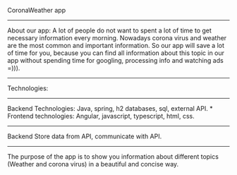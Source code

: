 CoronaWeather app
***
About our app:
A lot of people do not want to spent a lot of time to get necessary information every morning. Nowadays corona virus and weather are the most common and important information. So our app will save a lot of time for you, because you can find all information about this topic in our app without spending time for googling, processing info and watching ads =))).
***
Technologies:
***
Backend Technologies:
Java, spring, h2 databases, sql, external API.
*
Frontend technologies: 
Angular, javascript, typescript, html, css.
***
Backend 
Store data from API, communicate with API.
***
The purpose of the app is to show you information about different topics (Weather and corona virus) in a beautiful and concise way.


    